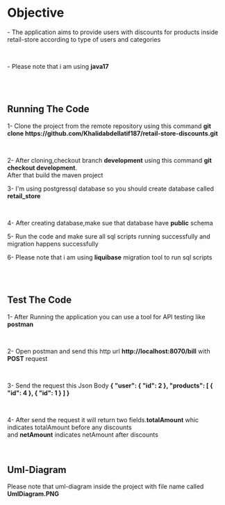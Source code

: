 <h1>Objective</h1>
<p>- The application aims to provide users with discounts for products inside retail-store according to type of users and categories</p><br>
<p>- Please note that i am using <strong>java17</strong></p>
<br><br>
<h2>Running The Code</h2>
<p>1- Clone the project from the remote repository using this command <strong>git clone https://github.com/Khalidabdellatif187/retail-store-discounts.git </strong> </p><br>
<p>2- After cloning,checkout branch <strong>development</strong> using  this command <strong>git checkout development</strong>.<br>After that build the maven project</p>
<p>3- I'm using postgressql database so you should create database called <strong>retail_store</strong></p> <br>
<p>4- After creating database,make sue that database have <strong>public</strong> schema</p>
<p>5- Run the code and make sure all sql scripts running successfully and migration happens successfully</p>
<p>6- Please note that i am using <strong>liquibase</strong> migration tool to run sql scripts</p><br><br>
<h2>Test The Code</h2>
<p>1- After Running the application you can use a tool for API testing like <strong>postman</strong></p> <br>
<p>2- Open postman and send this http url <strong>http://localhost:8070/bill</strong> with <strong>POST</strong> request</p> <br>
<p>3- Send the request this Json Body <strong>
{
    "user": {
        "id": 2
    },
    "products": [
        {
            "id": 4
        },
         {
            "id": 1
        }
    ]
}
</strong></p><br>
<p>4- After send the request it will return two fields.<strong>totalAmount</strong> whic indicates totalAmount before any discounts <br> and <strong>netAmount</strong>
indicates netAmount after discounts
</p><br>
<h2>Uml-Diagram</h2>
<p>Please note that uml-diagram inside the project with file name called <strong>UmlDiagram.PNG</strong></p>
